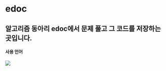 # edoc
<h2>알고리즘 동아리 edoc에서 문제 풀고 그 코드를 저장하는 곳입니다.</h2>

<h4>사용 언어</h4>
<img src="https://img.shields.io/badge/java-007396?style=for-the-badge&logo=java&logoColor=white">
